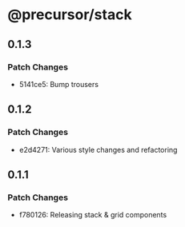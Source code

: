 # @precursor/stack

## 0.1.3

### Patch Changes

-   5141ce5: Bump trousers

## 0.1.2

### Patch Changes

-   e2d4271: Various style changes and refactoring

## 0.1.1

### Patch Changes

-   f780126: Releasing stack & grid components
